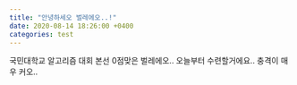 ```yaml
---
title: "안녕하세오 벌레에오..!"
date: 2020-08-14 18:26:00 +0400
categories: test
---
```


국민대학교 알고리즘 대회 본선 0점맞은 벌레에오..
오늘부터 수련할거에요..
충격이 매우 커오..
